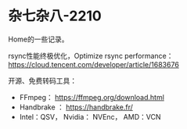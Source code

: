 # 杂七杂八-2210

Home的一些记录。

rsync性能终极优化，Optimize rsync performance： https://cloud.tencent.com/developer/article/1683676

开源、免费转码工具：
 - FFmpeg： https://ffmpeg.org/download.html
 - Handbrake ： https://handbrake.fr/
 - Intel：QSV， Nvidia： NVEnc， AMD：VCN

